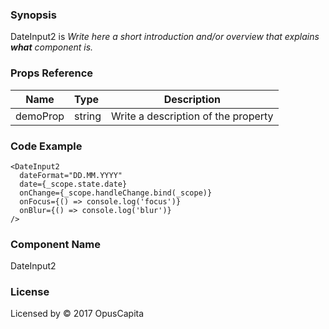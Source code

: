 ### Synopsis

DateInput2 is 
*Write here a short introduction and/or overview that explains **what** component is.*

### Props Reference

| Name                           | Type                    | Description                                                 |
| ------------------------------ | :---------------------- | ----------------------------------------------------------- |
| demoProp                       | string                  | Write a description of the property                         |

### Code Example

```
<DateInput2
  dateFormat="DD.MM.YYYY"
  date={_scope.state.date}
  onChange={_scope.handleChange.bind(_scope)}
  onFocus={() => console.log('focus')}
  onBlur={() => console.log('blur')}
/>
```

### Component Name

DateInput2

### License

Licensed by © 2017 OpusCapita

